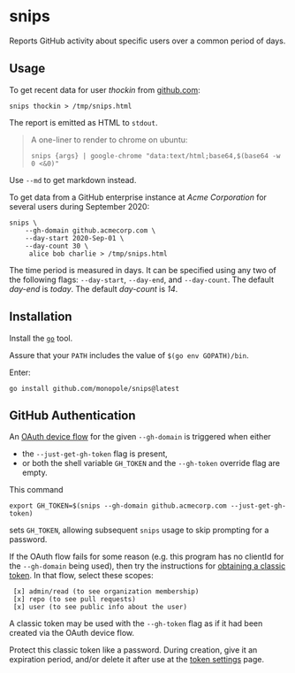 [github.com]: github.com
[OAuth device flow]: https://docs.github.com/en/apps/oauth-apps/building-oauth-apps/authorizing-oauth-apps#device-flow
[token settings]: https://github.com/settings/tokens
[obtaining a classic token]: https://docs.github.com/en/authentication/keeping-your-account-and-data-secure/creating-a-personal-access-token#creating-a-personal-access-token-classic
[pandoc]: https://pandoc.org/
[`go`]: https://go.dev

# snips

Reports GitHub activity about specific users over a common period of days.

## Usage

To get recent data for user _thockin_ from [github.com]:

```
snips thockin > /tmp/snips.html
```

The report is emitted as HTML to `stdout`.

> A one-liner to render to chrome on ubuntu:
>
> ```
> snips {args} | google-chrome "data:text/html;base64,$(base64 -w 0 <&0)"
> ```

Use `--md` to get markdown instead.

To get data from a GitHub enterprise instance at _Acme Corporation_
for several users during September 2020:

```
snips \
    --gh-domain github.acmecorp.com \
    --day-start 2020-Sep-01 \
    --day-count 30 \
     alice bob charlie > /tmp/snips.html
```

The time period is measured in days.
It can be specified using any two of the
following flags:
`--day-start`, `--day-end`, and `--day-count`.
The default _day-end_ is _today_.
The default _day-count_ is _14_.

## Installation

Install the [`go`] tool.

Assure that your `PATH` includes the value of `$(go env GOPATH)/bin`.

Enter:
```
go install github.com/monopole/snips@latest
```

## GitHub Authentication

An [OAuth device flow] for the given `--gh-domain` is triggered when either

 * the `--just-get-gh-token` flag is present,
 * or both the shell variable `GH_TOKEN` and the `--gh-token` override flag are empty.

This command
```
export GH_TOKEN=$(snips --gh-domain github.acmecorp.com --just-get-gh-token)
```
sets `GH_TOKEN`, allowing subsequent `snips` usage to skip prompting
for a password.

If the OAuth flow fails for some reason (e.g.
this program has no clientId for the `--gh-domain` being used),
then try the instructions for [obtaining a classic token].
In that flow, select these scopes:
```
 [x] admin/read (to see organization membership)
 [x] repo (to see pull requests)
 [x] user (to see public info about the user)
```

A classic token may be used with the `--gh-token` flag
as if it had been created via the OAuth device flow.

Protect this classic token like a password. During creation,
give it an expiration period, and/or delete it after
use at the [token settings] page.
